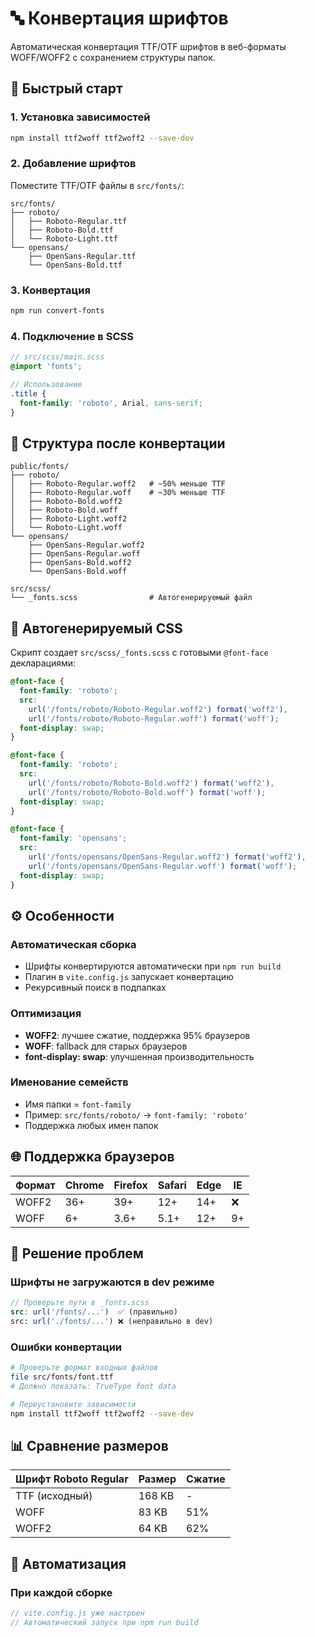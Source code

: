 # 🔤 Конвертация шрифтов

Автоматическая конвертация TTF/OTF шрифтов в веб-форматы WOFF/WOFF2 с сохранением структуры папок.

## 🚀 Быстрый старт

### 1. Установка зависимостей

```bash
npm install ttf2woff ttf2woff2 --save-dev
```

### 2. Добавление шрифтов

Поместите TTF/OTF файлы в `src/fonts/`:

```
src/fonts/
├── roboto/
│   ├── Roboto-Regular.ttf
│   ├── Roboto-Bold.ttf
│   └── Roboto-Light.ttf
└── opensans/
    ├── OpenSans-Regular.ttf
    └── OpenSans-Bold.ttf
```

### 3. Конвертация

```bash
npm run convert-fonts
```

### 4. Подключение в SCSS

```scss
// src/scss/main.scss
@import 'fonts';

// Использование
.title {
  font-family: 'roboto', Arial, sans-serif;
}
```

## 📁 Структура после конвертации

```
public/fonts/
├── roboto/
│   ├── Roboto-Regular.woff2   # ~50% меньше TTF
│   ├── Roboto-Regular.woff    # ~30% меньше TTF
│   ├── Roboto-Bold.woff2
│   ├── Roboto-Bold.woff
│   ├── Roboto-Light.woff2
│   └── Roboto-Light.woff
└── opensans/
    ├── OpenSans-Regular.woff2
    ├── OpenSans-Regular.woff
    ├── OpenSans-Bold.woff2
    └── OpenSans-Bold.woff

src/scss/
└── _fonts.scss                # Автогенерируемый файл
```

## 🎯 Автогенерируемый CSS

Скрипт создает `src/scss/_fonts.scss` с готовыми `@font-face` декларациями:

```scss
@font-face {
  font-family: 'roboto';
  src:
    url('/fonts/roboto/Roboto-Regular.woff2') format('woff2'),
    url('/fonts/roboto/Roboto-Regular.woff') format('woff');
  font-display: swap;
}

@font-face {
  font-family: 'roboto';
  src:
    url('/fonts/roboto/Roboto-Bold.woff2') format('woff2'),
    url('/fonts/roboto/Roboto-Bold.woff') format('woff');
  font-display: swap;
}

@font-face {
  font-family: 'opensans';
  src:
    url('/fonts/opensans/OpenSans-Regular.woff2') format('woff2'),
    url('/fonts/opensans/OpenSans-Regular.woff') format('woff');
  font-display: swap;
}
```

## ⚙️ Особенности

### Автоматическая сборка

- Шрифты конвертируются автоматически при `npm run build`
- Плагин в `vite.config.js` запускает конвертацию
- Рекурсивный поиск в подпапках

### Оптимизация

- **WOFF2**: лучшее сжатие, поддержка 95% браузеров
- **WOFF**: fallback для старых браузеров
- **font-display: swap**: улучшенная производительность

### Именование семейств

- Имя папки = `font-family`
- Пример: `src/fonts/roboto/` → `font-family: 'roboto'`
- Поддержка любых имен папок

## 🌐 Поддержка браузеров

| Формат | Chrome | Firefox | Safari | Edge | IE  |
| ------ | ------ | ------- | ------ | ---- | --- |
| WOFF2  | 36+    | 39+     | 12+    | 14+  | ❌  |
| WOFF   | 6+     | 3.6+    | 5.1+   | 12+  | 9+  |

## 🚨 Решение проблем

### Шрифты не загружаются в dev режиме

```scss
// Проверьте пути в _fonts.scss
src: url('/fonts/...')  ✅ (правильно)
src: url('./fonts/...') ❌ (неправильно в dev)
```

### Ошибки конвертации

```bash
# Проверьте формат входных файлов
file src/fonts/font.ttf
# Должно показать: TrueType font data

# Переустановите зависимости
npm install ttf2woff ttf2woff2 --save-dev
```

## 📊 Сравнение размеров

| Шрифт Roboto Regular | Размер | Сжатие |
| -------------------- | ------ | ------ |
| TTF (исходный)       | 168 KB | -      |
| WOFF                 | 83 KB  | 51%    |
| WOFF2                | 64 KB  | 62%    |

## 🔄 Автоматизация

### При каждой сборке

```javascript
// vite.config.js уже настроен
// Автоматический запуск при npm run build
```
